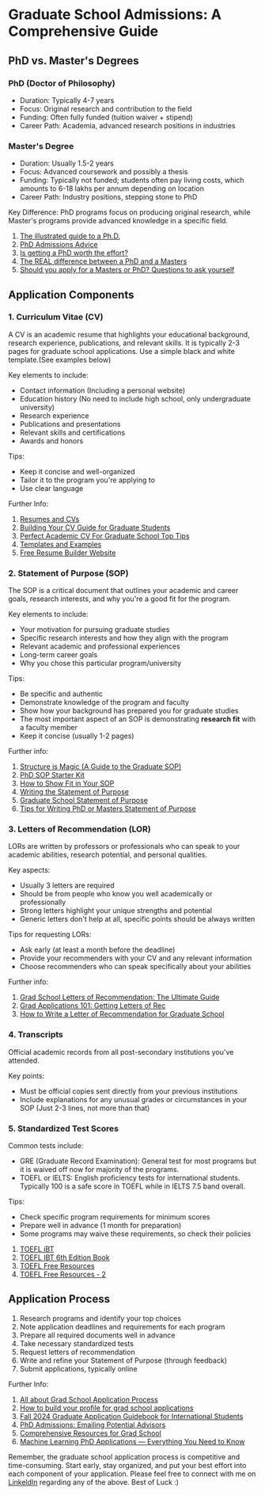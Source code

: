 

# Graduate School Admissions: A Comprehensive Guide

## PhD vs. Master's Degrees

### PhD (Doctor of Philosophy)
- Duration: Typically 4-7 years
- Focus: Original research and contribution to the field
- Funding: Often fully funded (tuition waiver + stipend)
- Career Path: Academia, advanced research positions in industries

### Master's Degree
- Duration: Usually 1.5-2 years
- Focus: Advanced coursework and possibly a thesis
- Funding: Typically not funded; students often pay living costs, which amounts to 6-18 lakhs per annum depending on location
- Career Path: Industry positions, stepping stone to PhD

Key Difference: PhD programs focus on producing original research, while Master's programs provide advanced knowledge in a specific field.

 1. [ The illustrated guide to a Ph.D.](https://matt.might.net/articles/phd-school-in-pictures/)
 2. [PhD Admissions Advice](https://cfiesler.medium.com/phd-admissions-advice-b7a44f97417a)
 3. [Is getting a PhD worth the effort?](https://www.youtube.com/watch?v=bC-oOxCJZXY)
 4. [The REAL difference between a PhD and a Masters](https://www.youtube.com/watch?v=yEbdSFFyO4w&ab_channel=AndyStapleton)
 5. [Should you apply for a Masters or PhD? Questions to ask yourself](https://www.youtube.com/watch?v=AaZ5cLr_6M4&ab_channel=BonChonJonJon)

## Application Components

### 1. Curriculum Vitae (CV)

A CV is an academic resume that highlights your educational background, research experience, publications, and relevant skills. It is typically 2-3 pages for graduate school applications. Use a simple black and white template.(See examples below)

Key elements to include:
- Contact information (Including a personal website)
- Education history (No need to include high school, only undergraduate university)
- Research experience
- Publications and presentations
- Relevant skills and certifications
- Awards and honors

Tips:
- Keep it concise and well-organized
- Tailor it to the program you're applying to
- Use clear language

Further Info:

 1. [Resumes and CVs](https://gradschool.cornell.edu/career-and-professional-development/pathways-to-success/prepare-for-your-career/take-action/resumes-and-cvs/)
 2. [Building Your CV Guide for Graduate Students](https://careerdevelopment.princeton.edu/guides/resume-cv-cover-letter-diversity-statement/building-your-cv-guide-graduate-students)
 3. [Perfect Academic CV For Graduate School Top Tips](https://www.youtube.com/watch?v=DpivQkpziSY&ab_channel=DrAminaYonis)
 4. [Templates and Examples](https://gradcareers.nd.edu/application-process/templates-and-examples/)
 5. [Free Resume Builder Website](https://flowcv.com/)

### 2. Statement of Purpose (SOP)

The SOP is a critical document that outlines your academic and career goals, research interests, and why you're a good fit for the program.

Key elements to include:
- Your motivation for pursuing graduate studies
- Specific research interests and how they align with the program
- Relevant academic and professional experiences
- Long-term career goals
- Why you chose this particular program/university

Tips:
- Be specific and authentic
- Demonstrate knowledge of the program and faculty
- Show how your background has prepared you for graduate studies
- The most important aspect of an SOP is demonstrating **research fit** with a faculty member
- Keep it concise (usually 1-2 pages)

Further info:
 1. [Structure is Magic (A Guide to the Graduate SOP)](https://writeivy.com/structure-is-magic-a-guide-to-the-graduate-sop/)
 2. [PhD SOP Starter Kit](https://writeivy.mykajabi.com/phd-sop-starter-kit)
 3. [How to Show Fit in Your SOP](https://writeivy.com/how-to-show-fit-in-your-sop/)
 4.  [Writing the Statement of Purpose](https://grad.berkeley.edu/admissions/steps-to-apply/requirements/statement-purpose/)
 5. [Graduate School Statement of Purpose](https://mitcommlab.mit.edu/eecs/commkit/graduate-school-personal-statement/)
 6. [Tips for Writing PhD or Masters Statement of Purpose](https://www.youtube.com/watch?v=0zOAS8f4aK8)


### 3. Letters of Recommendation (LOR)

LORs are written by professors or professionals who can speak to your academic abilities, research potential, and personal qualities.

Key aspects:
- Usually 3 letters are required
- Should be from people who know you well academically or professionally
- Strong letters highlight your unique strengths and potential
- Generic letters don't help at all, specific points should be always written

Tips for requesting LORs:
- Ask early (at least a month before the deadline)
- Provide your recommenders with your CV and any relevant information
- Choose recommenders who can speak specifically about your abilities

Further info:
 1. [Grad School Letters of Recommendation: The Ultimate Guide](https://writeivy.com/grad-school-letters-of-recommendation-the-ultimate-guide/)
 2. [Grad Applications 101: Getting Letters of Rec](https://graduate.rice.edu/news/current-news/grad-applications-101-getting-letters-rec)
 3. [How to Write a Letter of Recommendation for Graduate School](https://online.usc.edu/news/how-to-write-a-letter-of-recommendation-for-graduate-school/)

### 4. Transcripts

Official academic records from all post-secondary institutions you've attended.

Key points:
- Must be official copies sent directly from your previous institutions
- Include explanations for any unusual grades or circumstances in your SOP (Just 2-3 lines, not more than that)


### 5. Standardized Test Scores

Common tests include:
- GRE (Graduate Record Examination): General test for most programs but it is waived off now for majority of the programs.
- TOEFL or IELTS: English proficiency tests for international students. Typically 100 is a safe score in TOEFL while in IELTS 7.5 band overall. 

Tips:
- Check specific program requirements for minimum scores
- Prepare well in advance (1 month for preparation)
- Some programs may waive these requirements, so check their policies

 1. [TOEFL iBT](https://www.ets.org/toefl/test-takers/ibt/about.html)
 2. [TOEFL IBT 6th Edition Book](https://drive.google.com/drive/folders/1-nvCk6_JhUDMhPs_RHSbh8OmegICZstH?usp=sharing)
 3. [TOEFL Free Resources](https://tstprep.com/free-resources/)
 4. [TOEFL Free Resources - 2](https://www.notefull.com/product/free-course-for-all-toefl-sections/)

## Application Process

 1. Research programs and identify your top choices
 2. Note application deadlines and requirements for each program
 3. Prepare all required documents well in advance
 4. Take necessary standardized tests
 5. Request letters of recommendation
 6. Write and refine your Statement of Purpose (through feedback)
 7. Submit applications, typically online
 
 Further Info:
1. [All about Grad School Application Process](https://www.youtube.com/watch?v=szA0SEXj1jE&ab_channel=videsh)
2. [How to build your profile for grad school applications](https://www.youtube.com/watch?v=D-gkVVcNPbw)
3. [Fall 2024 Graduate Application Guidebook for International Students](https://www.youtube.com/watch?v=9NRwtjJNKKE&pp=ygUjZ3JhZHVhdGUgc2Nob29sIGFwcGxpY2F0aW9uIHByb2Nlc3M%3D)
4. [PhD Admissions: Emailing Potential Advisors]((https://first-gen-guide.com/2020/07/24/phd-admissions-emailing-potential-advisors/))
5. [Comprehensive Resources for Grad School](https://first-gen-guide.com/resources/)
6. [Machine Learning PhD Applications — Everything You Need to Know](https://timdettmers.com/2018/11/26/phd-applications/)
 

Remember, the graduate school application process is competitive and time-consuming. Start early, stay organized, and put your best effort into each component of your application. Please feel free to connect with me on [LinkeldIn](https://www.linkedin.com/in/mamoon-khursheed-50a911205/) regarding any of the above. Best of Luck :)
